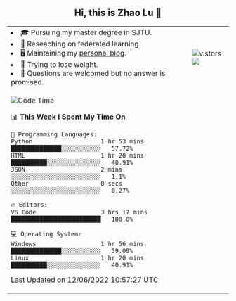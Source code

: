 <h2 align="center"> Hi, this is Zhao Lu 👋</h2>

<table style="overflow:hidden;">
    <tr> 
        <td>
            <li>🎓 Pursuing my master degree in SJTU.</li>
            <li>🌱 Reseaching on federated learning.</li>
            <li>🖥️ Maintaining my <a href="https://ifarewell.xyz">personal blog</a>.</li>
            <li>💪 Trying to lose weight.</li>
            <li>💬 Questions are welcomed but no answer is promised.</li> 
        </td>
        <td>
            <img src="https://visitor-badge.glitch.me/badge?page_id=ifarewell" alt="vistors" />
        <br>
          <img src="https://github-readme-stats.vercel.app/api?username=ifarewell&theme=graywhite&hide=prs,contribs&show_icons=true&hide_border=true&icon_color=CE1D2D&text_color=718096&bg_color=ffffff&hide_title=true" />
        </td>
    </tr>
    <tr>
        <td colspan="2">
            
<!--START_SECTION:waka-->
![Code Time](http://img.shields.io/badge/Code%20Time-192%20hrs%2022%20mins-blue)

📊 **This Week I Spent My Time On** 

```text
💬 Programming Languages: 
Python                   1 hr 53 mins        ██████████████░░░░░░░░░░░   57.72% 
HTML                     1 hr 20 mins        ██████████░░░░░░░░░░░░░░░   40.91% 
JSON                     2 mins              ░░░░░░░░░░░░░░░░░░░░░░░░░   1.1% 
Other                    0 secs              ░░░░░░░░░░░░░░░░░░░░░░░░░   0.27%

🔥 Editors: 
VS Code                  3 hrs 17 mins       █████████████████████████   100.0%

💻 Operating System: 
Windows                  1 hr 56 mins        ██████████████░░░░░░░░░░░   59.09% 
Linux                    1 hr 20 mins        ██████████░░░░░░░░░░░░░░░   40.91%

```


 Last Updated on 12/06/2022 10:57:27 UTC
<!--END_SECTION:waka-->
            
</td></tr>
</table>

